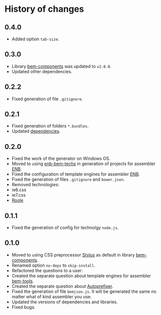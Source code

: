 History of changes
==================

0.4.0
-----

* Added option `tab-size`.

0.3.0
-----

* Library [bem-components](http://bem.info/libs/bem-components/current/) was updated to `v2.0.0`.
* Updated other dependencies.

0.2.2
-----

* Fixed generation of file `.gitignore`.

0.2.1
-----

* Fixed generation of folders `*.bundles`.
* Updated [dependencies](https://github.com/bem/generator-bem-stub/commit/7113c13541c36ed510f259a5767747c12ef85624).

0.2.0
-----

* Fixed the work of the generator on Windows OS.
* Moved to using [enb-bem-techs](http://ru.bem.info/tools/bem/enb-bem-techs/) in generation of projects for assembler [ENB](https://github.com/enb-make/enb).
* Fixed the configuration of template engines for assembler [ENB](https://github.com/enb-make/enb).
* Fixed the generation of files `.gitignore` and `bower.json`.
* Removed technologies:
 * ie6.css
 * ie7.css
 * [Roole](https://github.com/curvedmark/roole)

0.1.1
-----

* Fixed the generation of config for technolgy `node.js`.

0.1.0
-----

* Moved to using CSS preprocessor [Stylus](https://github.com/LearnBoost/stylus) as default in library [bem-components](http://bem.info/libs/bem-components/current/).
* Renamed option `no-deps` to `skip-install`.
* Refactored the questions to a user:
 * Created the separate question about template engines for assembler [bem-tools](http://bem.info/tools/bem/bem-tools/).
 * Created the separate question about [Autoprefixer](https://github.com/postcss/autoprefixer).
* Fixed the generation of file `bemjson.js`. It will be generated the same no matter what of kind assembler you use.
* Updated the versions of dependencies and libraries.
* Fixed bugs.
